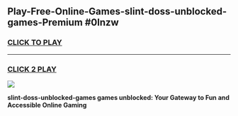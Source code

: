 
## Play-Free-Online-Games-slint-doss-unblocked-games-Premium #0lnzw
<h3>
<a href="https://premium.freeplayer.one?title=slint-doss-unblocked-games&ref=8M">CLICK TO PLAY</a></h3>
<hr>

<h3>
<a href="https://premium.freeplayer.one?title=slint-doss-unblocked-games&ref=8M">CLICK 2 PLAY</a>
  
</h3>

<a href="https://premium.freeplayer.one?title=slint-doss-unblocked-games&ref=8M"><img src="https://clearcache.store/games.png"></a>


**slint-doss-unblocked-games games unblocked: Your Gateway to Fun and Accessible Online Gaming**
